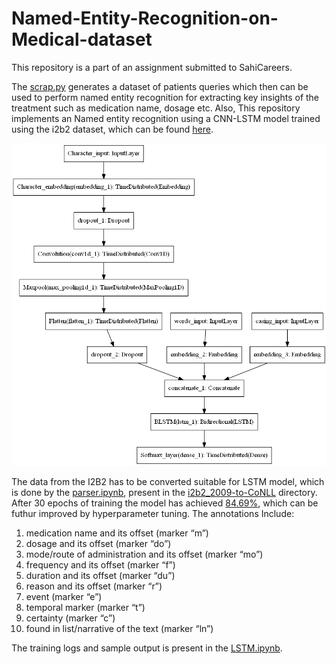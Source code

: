 # Named-Entity-Recognition-on-Medical-dataset

This repository is a part of an assignment submitted to SahiCareers.

The [scrap.py](https://github.com/nischal-sanil/Named-Entity-Recognition-on-Medical-dataset/blob/master/scrap.py) generates a dataset of patients queries which then can be used to perform named entity recognition for extracting key insights of the treatment such as medication name, dosage etc.
Also, This repository implements an Named entity recognition using a CNN-LSTM model trained using the i2b2 dataset, which can be found [here](https://www.i2b2.org/). 


![CNN-LSTM](https://github.com/nischal-sanil/Named-Entity-Recognition-on-Medical-dataset/blob/master/Named-Entity-Recognition-BidirectionalLSTM-CNN-CoNLL/model.png)


The data from the I2B2 has to be converted suitable for LSTM model, which is done by the [parser.ipynb](https://github.com/nischal-sanil/Named-Entity-Recognition-on-Medical-dataset/blob/master/i2b2_2009-to-CoNLL/parser.ipynb), present in the [i2b2_2009-to-CoNLL](https://github.com/nischal-sanil/Named-Entity-Recognition-on-Medical-dataset/tree/master/i2b2_2009-to-CoNLL) directory.
After 30 epochs of training the model has achieved [84.69%](https://github.com/nischal-sanil/Named-Entity-Recognition-on-Medical-dataset/blob/master/Named-Entity-Recognition-BidirectionalLSTM-CNN-CoNLL/30_0.5_0.25_200_3_0.0105_Nadam.txt), which can be futhur improved by hyperparameter tuning.
The annotations Include:
1. medication name and its offset (marker “m”)
2. dosage and its offset (marker “do”)
3. mode/route of administration and its offset (marker “mo”)
4. frequency and its offset (marker “f”)
5. duration and its offset (marker “du”)
6. reason and its offset (marker “r”)
7. event (marker “e”)
8. temporal marker (marker “t”)
9. certainty (marker “c”)
10. found in list/narrative of the text (marker “ln”)

The training logs and sample output is present in the [LSTM.ipynb](https://github.com/nischal-sanil/Named-Entity-Recognition-on-Medical-dataset/blob/master/Named-Entity-Recognition-BidirectionalLSTM-CNN-CoNLL/LSTM.ipynb).
